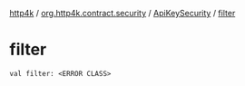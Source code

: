 [http4k](../../index.md) / [org.http4k.contract.security](../index.md) / [ApiKeySecurity](index.md) / [filter](./filter.md)

# filter

`val filter: <ERROR CLASS>`